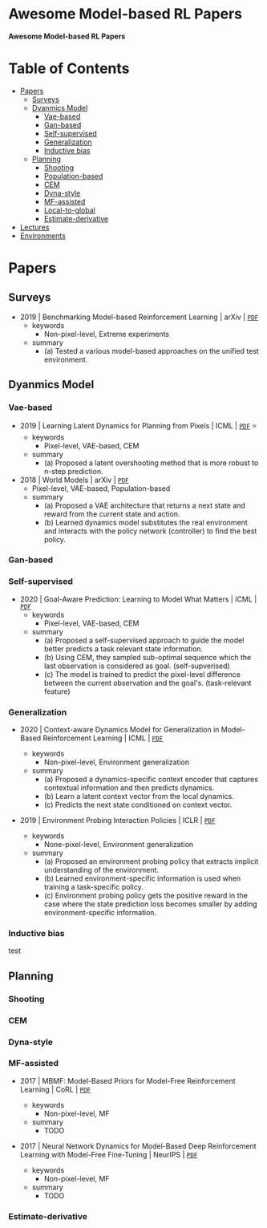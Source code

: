 # Awesome Model-based RL Papers

**Awesome Model-based RL Papers**

# Table of Contents
+ [Papers](#papers)
  - [Surveys](#surveys)
  - [Dyanmics Model](#dynamics-model)
    - [Vae-based](#vae-based)
    - [Gan-based](#gan-based)
    - [Self-supervised](#self-supervised)
    - [Generalization](#generalization)
    - [Inductive bias](#inductive-bias)
  - [Planning](#planning)
    - [Shooting](#shooting)
    - [Population-based](#pop-based)
    - [CEM](#cem)
    - [Dyna-style](#dyna-style)
    - [MF-assisted](#mf-assisted)
    - [Local-to-global](#local-to-global)
    - [Estimate-derivative](#estimate-derivative)
+ [Lectures]($lectures)   
+ [Environments](#environment)
    

# Papers

## Surveys
+ 2019 | Benchmarking Model-based Reinforcement Learning | arXiv | [`PDF`](https://arxiv.org/abs/1907.02057)
  - keywords
    - Non-pixel-level, Extreme experiments
  - summary
    - (a) Tested a various model-based approaches on the unified test environment.

## Dyanmics Model
### Vae-based
+ 2019 | Learning Latent Dynamics for Planning from Pixels | ICML | [`PDF`](https://arxiv.org/abs/1811.04551) :star:
  - keywords
    - Pixel-level, VAE-based, CEM
  - summary
    - (a) Proposed a latent overshooting method that is more robust to n-step prediction. 
+ 2018 | World Models | arXiv | [`PDF`](http://arxiv.org/abs/1803.10122)
  - Pixel-level, VAE-based, Population-based
  - summary
    - (a) Proposed a VAE architecture that returns a next state and reward from the current state and action. 
    - (b) Learned dynamics model substitutes the real environment and interacts with the policy network (controller) to find the best policy. 

  
### Gan-based

### Self-supervised
+ 2020 | Goal-Aware Prediction: Learning to Model What Matters | ICML | [`PDF`](https://arxiv.org/abs/2007.07170)
  - keywords
    - Pixel-level, VAE-based, CEM
  - summary
    - (a) Proposed a self-supervised approach to guide the model better predicts a task relevant state information. 
    - (b) Using CEM, they sampled sub-optimal sequence which the last observation is considered as goal. (self-supverised)
    - (c) The model is trained to predict the pixel-level difference between the current observation and the goal's. (task-relevant feature)

### Generalization
+ 2020 | Context-aware Dynamics Model for Generalization in Model-Based Reinforcement Learning | ICML | [`PDF`](https://arxiv.org/pdf/2005.06800.pdf)
  - keywords
    - Non-pixel-level, Environment generalization
  - summary
    - (a) Proposed a dynamics-specific context encoder that captures contextual information and then predicts dynamics. 
    - (b) Learn a latent context vector from the local dynamics.
    - (c) Predicts the next state conditioned on context vector.

+ 2019 | Environment Probing Interaction Policies | ICLR | [`PDF`](https://arxiv.org/pdf/1907.11740.pdf)
  - keywords
    - None-pixel-level, Environment generalization
  - summary
    - (a) Proposed an environment probing policy that extracts implicit understanding of the environment.
    - (b) Learned environment-specific information is used when training a task-specific policy.
    - (c) Environment probing policy gets the positive reward in the case where the state prediction loss becomes smaller by adding
     environment-specific information.

### Inductive bias
test
## Planning

### Shooting

### CEM

### Dyna-style

### MF-assisted
+ 2017 | MBMF: Model-Based Priors for Model-Free Reinforcement Learning | CoRL | [`PDF`](https://arxiv.org/abs/1709.03153)
  - keywords
    - Non-pixel-level, MF
  - summary
    - TODO
    
+ 2017 | Neural Network Dynamics for Model-Based Deep Reinforcement Learning with Model-Free Fine-Tuning | NeurIPS | [`PDF`](https://arxiv.org/abs/1708.02596)
  - keywords
    - Non-pixel-level, MF 
  - summary
    - TODO
    
### Estimate-derivative

